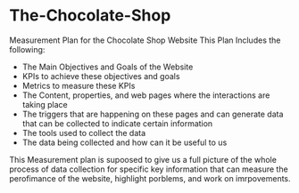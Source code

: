 # The-Chocolate-Shop
Measurement Plan for the Chocolate Shop Website
This Plan Includes the following:
- The Main Objectives and Goals of the Website
- KPIs to achieve these objectives and goals
- Metrics to measure these KPIs
- The Content, properties, and web pages where the interactions are taking place
- The triggers that are happening on these pages and can generate data that can be collected to indicate certain information
- The tools used to collect the data
- The data being collected and how can it be useful to us
  
This Measurement plan is supoosed to give us a full picture of the whole process of data collection for specific key information that can measure the perofimance of the website, highlight porblems, and work on imrpovements.
